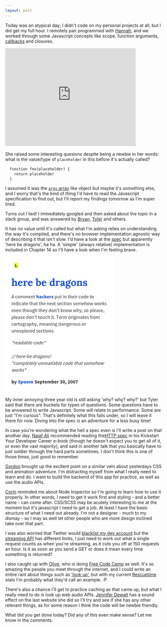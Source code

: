 ```yaml
---
layout: post
---
```


Today was an atypical day; I didn't code on my personal projects at all, but I did get my full hour. I remotely pair programmed with [Hannah](https://twitter.com/hannahedrosa), and we worked through some Javascript concepts like scope, function arguments, [callbacks](https://www.youtube.com/watch?v=x0vEMDDmzS0) and closures.

<iframe width="420" height="315" src="https://www.youtube.com/embed/x0vEMDDmzS0" frameborder="0" allowfullscreen></iframe>

She raised some interesting quesions despite being a newbie in her words: what is the value/type of `placeholder` in this before it's actually called?

```
  function foo(placeholder) {
    return placeholder
  }

```
I assumed it was the [`args` array](https://developer.mozilla.org/en-US/docs/Web/JavaScript/Reference/Functions/arguments) like object but maybe it's something else, and I worry that's the kind of thing I'd have to read the Javascript specification to find out, but I'll report my findings tomorrow as I'm super tired.

Turns out I lied! I immediately googled and then asked about the topic in a slack group, and was answered by [Bryan](https://twitter.com/nebrius?lang=en), [Tyler](https://twitter.com/tbreisacher) and others.

It has no value until it's called but what I'm asking relies on understanding the way it's compiled, and there's no browser implementation agnostic way of describing it that isn't slow. I'd have a look at the [spec](http://www.ecma-international.org/ecma-262/6.0/) but apparently 'here be dragons', ha ha. A 'simple' (always relative) implementation is included in Chapter 14 so I'll have a look when I'm feeling brave.

![here be dragons explanation](../img/dragons.jpg)

My inner annoying three year old is still asking 'why? why? why?' but Tyler said that there are buckets for types of questions. Some questions have to be answered to write Javascript. Some will relate to performance. Some are just "I'm curious". That's definitely what this falls under, so I will leave it there for now. Diving into the spec is an adventure for a less busy time!

In case you're wondering what the hell a spec even is I'll write a post on that another day. [Najaf Ali](https://www.happybearsoftware.com/) recommended reading the[HTTP spec](http://tools.ietf.org/html/rfc2616) in his Kickstart Your Developer Career e-book (though he doesn't expect you to get all of it, or even the vast majority), and said in another talk that you basically have to just soldier through the hard parts sometimes. I don't think this is one of those times, just good to remember.

[Gordon](http://featherwax.com/) brought up the excllent point on a similar vein about yesterdays CSS and animation adventure. I'm distracting myself from what I really need to learn and do. I want to build the backend of this app for practice, as well as use the audio APIs.

[Corin](http://www.infratxt.co/) reminded me about Node Inspector so I'm going to learn how to use it properly. In other words, I need to get it work first and styling - and a better name - can come after. CSS/SCSS may be acutely interesting to me at the moment but it's javascript I need to get a job. At least I have the basic structure of what I need out already. I'm not a designer - much to my dismay - so I may as well let other people who are more design inclined take over that part.

I was also worried that Twitter would [blacklist my dev account](https://dev.twitter.com/rest/public/rate-limiting) but the [streaming API](https://dev.twitter.com/streaming/overview) has different limits, I just need to work out what a single request counts as when you're streaming, as it cuts you off at 150 requests an hour. Is it as soon as you send a GET or does it mean every time something is returned?

I also caught up with [Olive](https://twitter.com/blackolive15), who is doing [Free Code Camp](http://www.freecodecamp.com/) as well. It's so amazing the people you meet through the internet, and I could write an entire rant about things such as ['look up'](https://www.youtube.com/watch?v=Z7dLU6fk9QY), but with my current [Rescuetime](https://www.rescuetime.com) stats I'm probably what they'd call an example. :P

There's also a chance I'll get to practice caching as that came up, but what I really need to do is look up web audio APIs. [Jennifer Dewalt](http://jenniferdewalt.com/) has a sound effect on the last website she did so I'll try and see if she has any other relevant things, as for some reason I think the code will be newbie friendly.

What did you get done today? Did any of this even make sense? Let me know in the comments.
